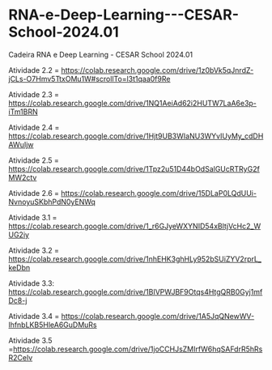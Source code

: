 # RNA-e-Deep-Learning---CESAR-School-2024.01
Cadeira RNA e Deep Learning - CESAR School 2024.01

Atividade 2.2 = https://colab.research.google.com/drive/1z0bVk5qJnrdZ-jCLs-O7Hmv5TtxOMu1W#scrollTo=l3t1qaa0f9Re

Atividade 2.3 = https://colab.research.google.com/drive/1NQ1AeiAd62i2HUTW7LaA6e3p-iTm1BRN

Atividade 2.4 = https://colab.research.google.com/drive/1Hjt9UB3WIaNU3WYvIUyMy_cdDHAWuIjw

Atividade 2.5 = https://colab.research.google.com/drive/1Tpz2u51D44bOdSalGUcRTRyG2fMW2ctv

Atividade 2.6 = https://colab.research.google.com/drive/15DLaP0LQdUUi-NvnoyuSKbhPdN0yENWq

Atividade 3.1 = https://colab.research.google.com/drive/1_r6GJyeWXYNID54xBltjVcHc2_WUG2iy

Atividade 3.2 = https://colab.research.google.com/drive/1nhEHK3ghHLy952bSUiZYV2rprL_keDbn

Atividade 3.3: https://colab.research.google.com/drive/1BIVPWJBF9Otqs4HtgQRB0Gyj1mfDc8-j

Atividade 3.4 = https://colab.research.google.com/drive/1A5JqQNewWV-lhfnbLKB5HleA6GuDMuRs

Atividade 3.5 =https://colab.research.google.com/drive/1joCCHJsZMIrfW6hqSAFdrR5hRsR2Celv

